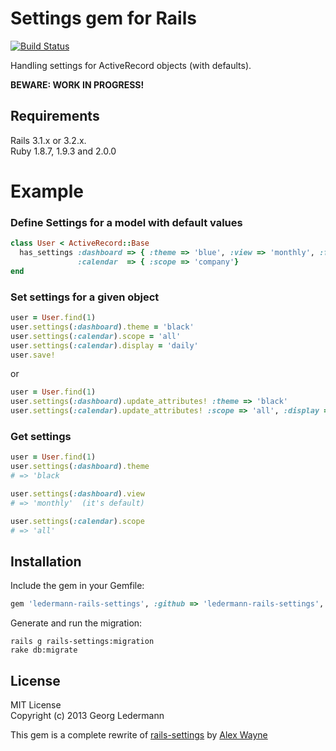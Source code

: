 # Settings gem for Rails

[![Build Status](https://secure.travis-ci.org/ledermann/rails-settings.png)](http://travis-ci.org/ledermann/rails-settings)

Handling settings for ActiveRecord objects (with defaults).

**BEWARE: WORK IN PROGRESS!**


## Requirements

Rails 3.1.x or 3.2.x.  
Ruby 1.8.7, 1.9.3 and 2.0.0


# Example

### Define Settings for a model with default values

```ruby
class User < ActiveRecord::Base
  has_settings :dashboard => { :theme => 'blue', :view => 'monthly', :filter => false },
               :calendar  => { :scope => 'company'}
end
```

### Set settings for a given object

```ruby
user = User.find(1)
user.settings(:dashboard).theme = 'black'
user.settings(:calendar).scope = 'all'
user.settings(:calendar).display = 'daily'
user.save!
```

or

```ruby
user = User.find(1)
user.settings(:dashboard).update_attributes! :theme => 'black'
user.settings(:calendar).update_attributes! :scope => 'all', :display => 'dialy'
```


### Get settings

```ruby
user = User.find(1)
user.settings(:dashboard).theme
# => 'black

user.settings(:dashboard).view
# => 'monthly'  (it's default)

user.settings(:calendar).scope
# => 'all'
```


## Installation

Include the gem in your Gemfile:

```ruby
gem 'ledermann-rails-settings', :github => 'ledermann-rails-settings', :branch => 'rewrite', :require => 'rails-settings'
```

Generate and run the migration:

```shell
rails g rails-settings:migration
rake db:migrate
```


## License

MIT License  
Copyright (c) 2013 Georg Ledermann

This gem is a complete rewrite of [rails-settings](https://github.com/Squeegy/rails-settings) by [Alex Wayne](https://github.com/Squeegy)